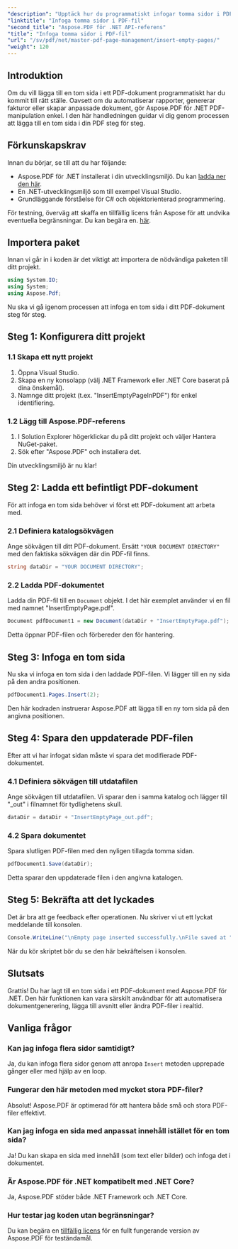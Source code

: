 ```yaml
---
"description": "Upptäck hur du programmatiskt infogar tomma sidor i PDF-dokument med Aspose.PDF för .NET. Den här omfattande guiden guidar dig genom hur du konfigurerar ditt projekt, laddar en PDF och lägger till tomma sidor."
"linktitle": "Infoga tomma sidor i PDF-fil"
"second_title": "Aspose.PDF för .NET API-referens"
"title": "Infoga tomma sidor i PDF-fil"
"url": "/sv/pdf/net/master-pdf-page-management/insert-empty-pages/"
"weight": 120
---
```


## Introduktion

Om du vill lägga till en tom sida i ett PDF-dokument programmatiskt har du kommit till rätt ställe. Oavsett om du automatiserar rapporter, genererar fakturor eller skapar anpassade dokument, gör Aspose.PDF för .NET PDF-manipulation enkel. I den här handledningen guidar vi dig genom processen att lägga till en tom sida i din PDF steg för steg.

## Förkunskapskrav

Innan du börjar, se till att du har följande:

- Aspose.PDF för .NET installerat i din utvecklingsmiljö. Du kan [ladda ner den här](https://releases.aspose.com/pdf/net/).
- En .NET-utvecklingsmiljö som till exempel Visual Studio.
- Grundläggande förståelse för C# och objektorienterad programmering.

För testning, överväg att skaffa en tillfällig licens från Aspose för att undvika eventuella begränsningar. Du kan begära en. [här](https://purchase.aspose.com/temporary-license/).

## Importera paket

Innan vi går in i koden är det viktigt att importera de nödvändiga paketen till ditt projekt.

```csharp
using System.IO;
using System;
using Aspose.Pdf;
```

Nu ska vi gå igenom processen att infoga en tom sida i ditt PDF-dokument steg för steg.

## Steg 1: Konfigurera ditt projekt

### 1.1 Skapa ett nytt projekt
1. Öppna Visual Studio.
2. Skapa en ny konsolapp (välj .NET Framework eller .NET Core baserat på dina önskemål).
3. Namnge ditt projekt (t.ex. "InsertEmptyPageInPDF") för enkel identifiering.

### 1.2 Lägg till Aspose.PDF-referens
1. I Solution Explorer högerklickar du på ditt projekt och väljer Hantera NuGet-paket.
2. Sök efter "Aspose.PDF" och installera det.

Din utvecklingsmiljö är nu klar!

## Steg 2: Ladda ett befintligt PDF-dokument

För att infoga en tom sida behöver vi först ett PDF-dokument att arbeta med.

### 2.1 Definiera katalogsökvägen
Ange sökvägen till ditt PDF-dokument. Ersätt `"YOUR DOCUMENT DIRECTORY"` med den faktiska sökvägen där din PDF-fil finns.

```csharp
string dataDir = "YOUR DOCUMENT DIRECTORY";
```

### 2.2 Ladda PDF-dokumentet
Ladda din PDF-fil till en `Document` objekt. I det här exemplet använder vi en fil med namnet "InsertEmptyPage.pdf".

```csharp
Document pdfDocument1 = new Document(dataDir + "InsertEmptyPage.pdf");
```

Detta öppnar PDF-filen och förbereder den för hantering.

## Steg 3: Infoga en tom sida

Nu ska vi infoga en tom sida i den laddade PDF-filen. Vi lägger till en ny sida på den andra positionen.

```csharp
pdfDocument1.Pages.Insert(2);
```

Den här kodraden instruerar Aspose.PDF att lägga till en ny tom sida på den angivna positionen.

## Steg 4: Spara den uppdaterade PDF-filen

Efter att vi har infogat sidan måste vi spara det modifierade PDF-dokumentet.

### 4.1 Definiera sökvägen till utdatafilen
Ange sökvägen till utdatafilen. Vi sparar den i samma katalog och lägger till "_out" i filnamnet för tydlighetens skull.

```csharp
dataDir = dataDir + "InsertEmptyPage_out.pdf";
```

### 4.2 Spara dokumentet
Spara slutligen PDF-filen med den nyligen tillagda tomma sidan.

```csharp
pdfDocument1.Save(dataDir);
```

Detta sparar den uppdaterade filen i den angivna katalogen.

## Steg 5: Bekräfta att det lyckades

Det är bra att ge feedback efter operationen. Nu skriver vi ut ett lyckat meddelande till konsolen.

```csharp
Console.WriteLine("\nEmpty page inserted successfully.\nFile saved at " + dataDir);
```

När du kör skriptet bör du se den här bekräftelsen i konsolen.

## Slutsats

Grattis! Du har lagt till en tom sida i ett PDF-dokument med Aspose.PDF för .NET. Den här funktionen kan vara särskilt användbar för att automatisera dokumentgenerering, lägga till avsnitt eller ändra PDF-filer i realtid.

## Vanliga frågor

### Kan jag infoga flera sidor samtidigt?
Ja, du kan infoga flera sidor genom att anropa `Insert` metoden upprepade gånger eller med hjälp av en loop.

### Fungerar den här metoden med mycket stora PDF-filer?
Absolut! Aspose.PDF är optimerad för att hantera både små och stora PDF-filer effektivt.

### Kan jag infoga en sida med anpassat innehåll istället för en tom sida?
Ja! Du kan skapa en sida med innehåll (som text eller bilder) och infoga det i dokumentet.

### Är Aspose.PDF för .NET kompatibelt med .NET Core?
Ja, Aspose.PDF stöder både .NET Framework och .NET Core.

### Hur testar jag koden utan begränsningar?
Du kan begära en [tillfällig licens](https://purchase.aspose.com/temporary-license/) för en fullt fungerande version av Aspose.PDF för teständamål.